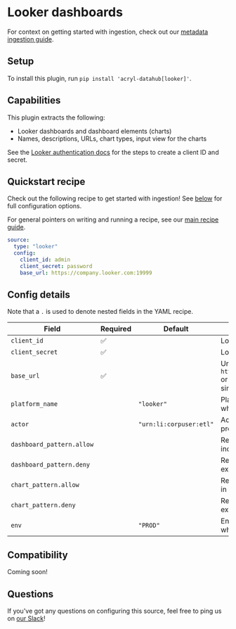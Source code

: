 # Looker dashboards

For context on getting started with ingestion, check out our [metadata ingestion guide](../README.md).

## Setup

To install this plugin, run `pip install 'acryl-datahub[looker]'`.

## Capabilities

This plugin extracts the following:

- Looker dashboards and dashboard elements (charts)
- Names, descriptions, URLs, chart types, input view for the charts

See the [Looker authentication docs](https://docs.looker.com/reference/api-and-integration/api-auth#authentication_with_an_sdk) for the steps to create a client ID and secret.

## Quickstart recipe

Check out the following recipe to get started with ingestion! See [below](#config-details) for full configuration options.

For general pointers on writing and running a recipe, see our [main recipe guide](../README.md#recipes).

```yml
source:
  type: "looker"
  config:
    client_id: admin
    client_secret: password
    base_url: https://company.looker.com:19999
```

## Config details

Note that a `.` is used to denote nested fields in the YAML recipe.

| Field                     | Required | Default                 | Description                                                                                                  |
| ------------------------- | -------- | ----------------------- | ------------------------------------------------------------------------------------------------------------ |
| `client_id`               | ✅       |                         | Looker API3 client ID.                                                                                       |
| `client_secret`           | ✅       |                         | Looker API3 client secret.                                                                                   |
| `base_url`                | ✅       |                         | Url to your Looker instance: `https://company.looker.com:19999` or `https://looker.company.com`, or similar. |
| `platform_name`           |          | `"looker"`              | Platform to use in namespace when constructing URNs.                                                         |
| `actor`                   |          | `"urn:li:corpuser:etl"` | Actor to use in ownership properties of ingested metadata.                                                   |
| `dashboard_pattern.allow` |          |                         | Regex pattern for dashboards to include in ingestion.                                                        |
| `dashboard_pattern.deny`  |          |                         | Regex pattern for dashboards to exclude from ingestion.                                                      |
| `chart_pattern.allow`     |          |                         | Regex pattern for charts to include in ingestion.                                                            |
| `chart_pattern.deny`      |          |                         | Regex pattern for charts to exclude from ingestion.                                                          |
| `env`                     |          | `"PROD"`                | Environment to use in namespace when constructing URNs.                                                      |

## Compatibility

Coming soon!

## Questions

If you've got any questions on configuring this source, feel free to ping us on [our Slack](https://slack.datahubproject.io/)!
